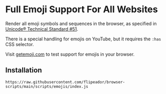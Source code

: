 # Full Emoji Support For All Websites

Render all emoji symbols and sequences in the browser, as specified in [Unicode® Technical Standard #51][uts51].

There is a special handling for emojis on YouTube, but it requires the `:has` CSS selector.

Visit [getemoji.com][ge] to test support for emojis in your browser.

## Installation

```
https://raw.githubusercontent.com/flipeador/browser-scripts/main/scripts/emojis/index.js
```

<!-- REFERENCE LINKS -->
[uts51]: https://www.unicode.org/reports/tr51
[ge]: https://getemoji.com
